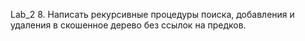 Lab_2 8. Написать рекурсивные процедуры поиска, добавления и удаления в скошенное
дерево без ссылок на предков.
